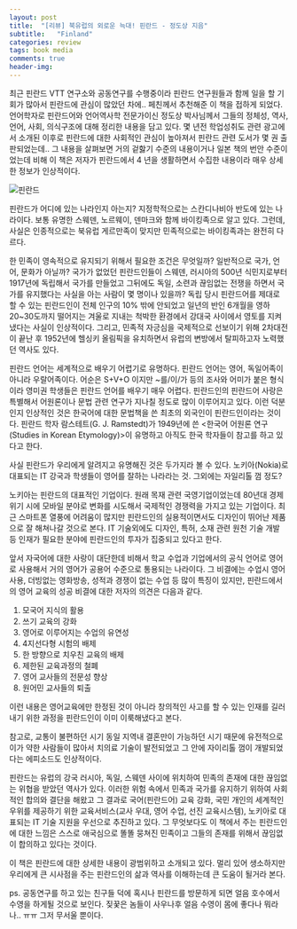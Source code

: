```yaml
---
layout: post
title:  "[리뷰] 북유럽의 외로운 늑대! 핀란드 - 정도상 지음"
subtitle:   "Finland"
categories: review
tags: book media
comments: true
header-img: 
---
```


최근 핀란드 VTT 연구소와 공동연구를 수행중이라 핀란드 연구원들과 함께 일을 할 기회가 많아서 핀란드에 관심이 많았던 차에.. 페친께서 추천해준 이 책을 접하게 되었다. 언어학자로 핀란드어와 언어역사학 전문가이신 정도상 박사님께서 그들의 정체성, 역사, 언어, 사회, 의식구조에 대해 정리한 내용을 담고 있다. 몇 년전 학업성취도 관련 광고에서 소개된 이후로 핀란드에 대한 사회적인 관심이 높아져서 핀란드 관련 도서가 몇 권 출판되었는데.. 그 내용을 살펴보면 거의 겉핧기 수준의 내용이거나 일본 책의 번안 수준이었는데 비해 이 책은 저자가 핀란드에서 4 년을 생활하면서 수집한 내용이라 매우 상세한 정보가 인상적이다.

 ![핀란드](https://youngsungson.github.io/assets/img/review/20120923-review-book-finland.jpeg)
 
핀란드가 어디에 있는 나라인지 아는지? 지정학적으로는 스칸디나비아 반도에 있는 나라이다. 보통 유명한 스웨덴, 노르웨이, 덴마크와 함께 바이킹족으로 알고 있다. 그런데, 사실은 인종적으로는 북유럽 게르만족이 맞지만 민족적으로는 바이킹족과는 완전히 다르다.

한 민족이 영속적으로 유지되기 위해서 필요한 조건은 무엇일까? 일반적으로 국가, 언어, 문화가 아닐까? 국가가 없었던 핀란드인들이 스웨덴, 러시아의 500년 식민지로부터 1917년에 독립해서 국가를 만들었고 그뒤에도 독일, 소련과 끊임없는 전쟁을 하면서 국가를 유지했다는 사실을 아는 사람이 몇 명이나 있을까? 독립 당시 핀란드어를 제대로 할 수 있는 핀란드인이 전체 인구의 10% 밖에 안되었고 일년의 반인 6개월을 영하20~30도까지 떨어지는 겨울로 지내는 척박한 환경에서 강대국 사이에서 영토를 지켜냈다는 사실이 인상적이다. 그리고, 민족적 자긍심을 국제적으로 선보이기 위해 2차대전이 끝난 후 1952년에 헬싱키 올림픽을 유치하면서 유럽의 변방에서 탈피하고자 노력했던 역사도 있다.

핀란드 언어는 세계적으로 배우기 어렵기로 유명하다. 핀란드 언어는 영어, 독일어족이 아니라 우랄어족이다. 어순은 S+V+O 이지만 ~를/이/가 등의 조사와 어미가 붙은 형식이라 영미권 학생들은 핀란드 언어를 배우기 매우 어렵다. 핀란드인의 핀란드어 사랑은 특별해서 어원론이나 문법 관련 연구가 지나칠 정도로 많이 이루어지고 있다. 이런 덕분인지 인상적인 것은 한국어에 대한 문법책을 쓴 최초의 외국인이 핀란드인이라는 것이다. 핀란드 학자 람스테트(G. J. Ramstedt)가 1949년에 쓴 <한국어 어원론 연구(Studies in Korean Etymology)>이 유명하고 아직도 한국 학자들이 참고를 하고 있다고 한다.

사실 핀란드가 우리에게 알려지고 유명해진 것은 두가지라 볼 수 있다. 노키아(Nokia)로 대표되는 IT 강국과 학생들이 영어를 잘하는 나라라는 것. 그외에는 자일리톨 껌 정도?

노키아는 핀란드의 대표적인 기업이다. 원래 목재 관련 국영기업이었는데 80년대 경제위기 시에 모바일 분야로 변화를 시도해서 국제적인 경쟁력을 가지고 있는 기업이다. 최근 스마트폰 열풍에 어려움이 많지만 핀란드인의 실용적이면서도 디자인이 뛰어난 제품으로 잘 해쳐나갈 것으로 본다. IT 기술외에도 디자인, 특허, 소재 관련 원천 기술 개발 등 인재가 필요한 분야에 핀란드인의 투자가 집중되고 있다고 한다.

앞서 자국어에 대한 사랑이 대단한데 비해서 학교 수업과 기업에서의 공식 언어로 영어로 사용해서 거의 영어가 공용어 수준으로 통용되는 나라이다. 그 비결에는 수업시 영어 사용, 더빙없는 영화방송, 성적과 경쟁이 없는 수업 등 많이 특징이 있지만, 핀란드에서의 영어 교육의 성공 비결에 대한 저자의 의견은 다음과 같다.

1. 모국어 지식의 활용
2. 쓰기 교육의 강화
3. 영어로 이루어지는 수업의 유연성
4. 4지선다형 시험의 배제
5. 한 방향으로 치우친 교육의 배제
6. 제한된 교육과정의 철폐
7. 영어 교사들의 전문성 향상
8. 원어민 교사들의 퇴출

이런 내용은 영어교육에만 한정된 것이 아니라 창의적인 사고를 할 수 있는 인재를 길러내기 위한 과정을 핀란드인이 이미 이룩해냈다고 본다.

참고로, 교통이 불편하던 시기 동일 지역내 결혼만이 가능하던 시기 때문에 유전적으로 이가 약한 사람들이 많아서 치의료 기술이 발전되었고 그 안에 자이리톨 껌이 개발되었다는 에피소드도 인상적이다.

핀란드는 유럽의 강국 러시아, 독일, 스웨덴 사이에 위치하여 민족의 존재에 대한 끊임없는 위협을 받았던 역사가 있다. 이러한 위험 속에서 민족과 국가를 유지하기 위하여 사회적인 합의와 결단을 해왔고 그 결과로 국어(핀란드어) 교육 강화, 국민 개인의 세계적인 우위를 제공하기 위한 교육서비스(교사 우대, 영어 수업, 선진 교육시스템), 노키아로 대표되는 IT 기술 지원을 우선으로 추진하고 있다. 그 무엇보다도 이 책에서 주는 핀란드인에 대한 느낌은 스스로 애국심으로 똘똘 뭉쳐진 민족이고 그들의 존재를 위해서 끊임없이 합의하고 있다는 것이다.

이 책은 핀란드에 대한 상세한 내용이 광범위하고 소개되고 있다. 멀리 있어 생소하지만 우리에게 큰 시사점을 주는 핀란드인의 삶과 역사를 이해하는데 큰 도움이 될거라 본다.

ps. 공동연구를 하고 있는 친구들 덕에 혹시나 핀란드를 방문하게 되면 얼음 호수에서 수영을 하게될 것으로 보인다. 짖꿎은 놈들이 사우나후 얼음 수영이 몸에 좋다나 뭐라나.. ㅠㅠ 그저 무서울 뿐이다.


